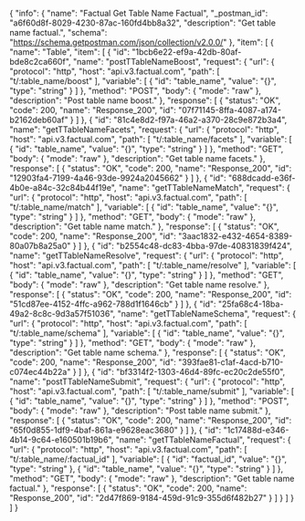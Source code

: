 {
  "info": {
    "name": "Factual Get Table Name Factual",
    "_postman_id": "a6f60d8f-8029-4230-87ac-160fd4bb8a32",
    "description": "Get table name factual.",
    "schema": "https://schema.getpostman.com/json/collection/v2.0.0/"
  },
  "item": [
    {
      "name": "Table",
      "item": [
        {
          "id": "1bcb6e22-ef9a-42db-80af-bde8c2ca660f",
          "name": "postTTableNameBoost",
          "request": {
            "url": {
              "protocol": "http",
              "host": "api.v3.factual.com",
              "path": [
                "t/:table_name/boost"
              ],
              "variable": [
                {
                  "id": "table_name",
                  "value": "{}",
                  "type": "string"
                }
              ]
            },
            "method": "POST",
            "body": {
              "mode": "raw"
            },
            "description": "Post table name boost."
          },
          "response": [
            {
              "status": "OK",
              "code": 200,
              "name": "Response_200",
              "id": "07f71145-8ffa-4087-a174-b2162deb60af"
            }
          ]
        },
        {
          "id": "81c4e8d2-f97a-46a2-a370-28c9e872b3a4",
          "name": "getTTableNameFacets",
          "request": {
            "url": {
              "protocol": "http",
              "host": "api.v3.factual.com",
              "path": [
                "t/:table_name/facets"
              ],
              "variable": [
                {
                  "id": "table_name",
                  "value": "{}",
                  "type": "string"
                }
              ]
            },
            "method": "GET",
            "body": {
              "mode": "raw"
            },
            "description": "Get table name facets."
          },
          "response": [
            {
              "status": "OK",
              "code": 200,
              "name": "Response_200",
              "id": "12903fa4-7199-4a46-93de-9924a2045662"
            }
          ]
        },
        {
          "id": "688dcadd-e36f-4b0e-a84c-32c84b44f19e",
          "name": "getTTableNameMatch",
          "request": {
            "url": {
              "protocol": "http",
              "host": "api.v3.factual.com",
              "path": [
                "t/:table_name/match"
              ],
              "variable": [
                {
                  "id": "table_name",
                  "value": "{}",
                  "type": "string"
                }
              ]
            },
            "method": "GET",
            "body": {
              "mode": "raw"
            },
            "description": "Get table name match."
          },
          "response": [
            {
              "status": "OK",
              "code": 200,
              "name": "Response_200",
              "id": "3aac1832-e432-4654-8389-80a07b8a25a0"
            }
          ]
        },
        {
          "id": "b2554c48-dc83-4bba-97de-40831839f424",
          "name": "getTTableNameResolve",
          "request": {
            "url": {
              "protocol": "http",
              "host": "api.v3.factual.com",
              "path": [
                "t/:table_name/resolve"
              ],
              "variable": [
                {
                  "id": "table_name",
                  "value": "{}",
                  "type": "string"
                }
              ]
            },
            "method": "GET",
            "body": {
              "mode": "raw"
            },
            "description": "Get table name resolve."
          },
          "response": [
            {
              "status": "OK",
              "code": 200,
              "name": "Response_200",
              "id": "51cd87ee-4152-4ffc-a962-788d1f1646cb"
            }
          ]
        },
        {
          "id": "25fa68c4-18ba-49a2-8c8c-9d3a57f51036",
          "name": "getTTableNameSchema",
          "request": {
            "url": {
              "protocol": "http",
              "host": "api.v3.factual.com",
              "path": [
                "t/:table_name/schema"
              ],
              "variable": [
                {
                  "id": "table_name",
                  "value": "{}",
                  "type": "string"
                }
              ]
            },
            "method": "GET",
            "body": {
              "mode": "raw"
            },
            "description": "Get table name schema."
          },
          "response": [
            {
              "status": "OK",
              "code": 200,
              "name": "Response_200",
              "id": "393fae81-c1af-4acd-b710-c074ec44b22a"
            }
          ]
        },
        {
          "id": "bf3314f2-1303-46d4-89fc-ec20c2de55f0",
          "name": "postTTableNameSubmit",
          "request": {
            "url": {
              "protocol": "http",
              "host": "api.v3.factual.com",
              "path": [
                "t/:table_name/submit"
              ],
              "variable": [
                {
                  "id": "table_name",
                  "value": "{}",
                  "type": "string"
                }
              ]
            },
            "method": "POST",
            "body": {
              "mode": "raw"
            },
            "description": "Post table name submit."
          },
          "response": [
            {
              "status": "OK",
              "code": 200,
              "name": "Response_200",
              "id": "65f0d855-1df9-4baf-861a-e9628eac3680"
            }
          ]
        },
        {
          "id": "1c17488d-e346-4b14-9c64-e160501b19b6",
          "name": "getTTableNameFactual",
          "request": {
            "url": {
              "protocol": "http",
              "host": "api.v3.factual.com",
              "path": [
                "t/:table_name/:factual_id"
              ],
              "variable": [
                {
                  "id": "factual_id",
                  "value": "{}",
                  "type": "string"
                },
                {
                  "id": "table_name",
                  "value": "{}",
                  "type": "string"
                }
              ]
            },
            "method": "GET",
            "body": {
              "mode": "raw"
            },
            "description": "Get table name factual."
          },
          "response": [
            {
              "status": "OK",
              "code": 200,
              "name": "Response_200",
              "id": "2d47f869-9184-459d-91c9-355d6f482b27"
            }
          ]
        }
      ]
    }
  ]
}
